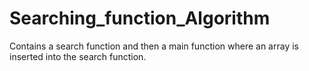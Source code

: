 # Searching_function_Algorithm
Contains a search function and then a main function where an array is inserted into the search function.
